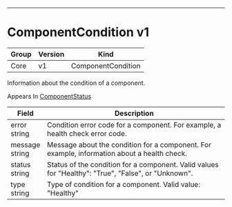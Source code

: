 

-----------
# ComponentCondition v1



Group        | Version     | Kind
------------ | ---------- | -----------
Core | v1 | ComponentCondition







Information about the condition of a component.

<aside class="notice">
Appears In <a href="#componentstatus-v1">ComponentStatus</a> </aside>

Field        | Description
------------ | -----------
error <br /> string | Condition error code for a component. For example, a health check error code.
message <br /> string | Message about the condition for a component. For example, information about a health check.
status <br /> string | Status of the condition for a component. Valid values for "Healthy": "True", "False", or "Unknown".
type <br /> string | Type of condition for a component. Valid value: "Healthy"







